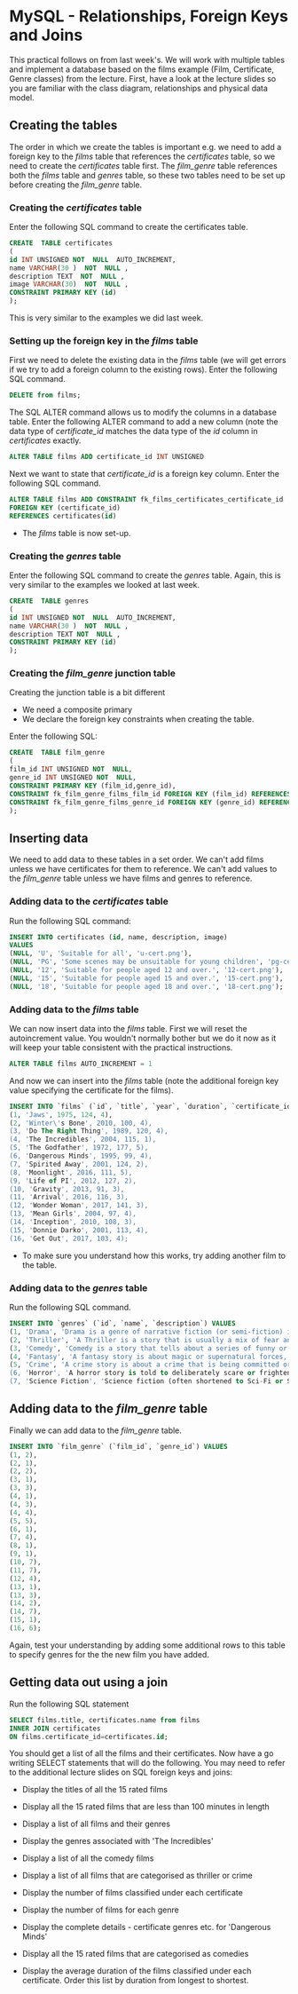 # MySQL - Relationships, Foreign Keys and Joins
This practical follows on from last week's. We will work with multiple tables and  implement a database based on the films example (Film, Certificate, Genre classes) from the lecture. First, have a look at the lecture slides so you are familiar with the class diagram, relationships and physical data model.

## Creating the tables
The order in which we create the tables is important e.g. we need to add a foreign key to the *films* table that references the *certificates* table, so we need to create the *certificates* table first.  The *film_genre* table references both the *films* table and *genres* table, so these two tables need to be set up before creating the *film_genre* table.

### Creating the *certificates* table
Enter the following SQL command to create the certificates table.

```sql
CREATE  TABLE certificates
(
id INT UNSIGNED NOT  NULL  AUTO_INCREMENT,
name VARCHAR(30 )  NOT  NULL ,
description TEXT  NOT  NULL ,
image VARCHAR(30)  NOT  NULL ,
CONSTRAINT PRIMARY KEY (id)
);
```

This is very similar to the examples we did last week.

### Setting up the foreign key in the *films* table
First we need to delete the existing data in the *films* table (we will get errors if we try to add a foreign column to the existing rows). Enter the following SQL command.

```sql
DELETE from films;
```

The SQL ALTER command allows us to modify the columns in a database table. Enter the following ALTER command to add a new column (note the data type of *certificate_id* matches the data type of the *id* column in *certificates* exactly.

```sql
ALTER TABLE films ADD certificate_id INT UNSIGNED
```

Next we want to state that *certificate_id* is a foreign key column. Enter the following SQL command.

```sql
ALTER TABLE films ADD CONSTRAINT fk_films_certificates_certificate_id
FOREIGN KEY (certificate_id)
REFERENCES certificates(id)
```
* The *films* table is now set-up.

### Creating the *genres* table
Enter the following SQL command to create the *genres* table. Again, this is very similar to the examples we looked at last week.

```sql
CREATE  TABLE genres
(
id INT UNSIGNED NOT  NULL  AUTO_INCREMENT,
name VARCHAR(30 )  NOT  NULL ,
description TEXT NOT  NULL ,
CONSTRAINT PRIMARY KEY (id)
);

```

### Creating the *film_genre* junction table
Creating the junction table is a bit different
* We need a composite primary
* We declare the foreign key constraints when creating the table.

Enter the following SQL:

```sql
CREATE  TABLE film_genre
(
film_id INT UNSIGNED NOT  NULL,
genre_id INT UNSIGNED NOT  NULL,
CONSTRAINT PRIMARY KEY (film_id,genre_id),
CONSTRAINT fk_film_genre_films_film_id FOREIGN KEY (film_id) REFERENCES films(id),
CONSTRAINT fk_film_genre_films_genre_id FOREIGN KEY (genre_id) REFERENCES genres(id)      
);

```
## Inserting data
We need to add data to these tables in a set order. We can't add films unless we have certificates for them to reference. We can't add values to the *film_genre* table unless we have films and genres to reference.

### Adding data to the *certificates* table
Run the following SQL command:

```sql
INSERT INTO certificates (id, name, description, image)
VALUES
(NULL, 'U', 'Suitable for all', 'u-cert.png'),
(NULL, 'PG', 'Some scenes may be unsuitable for young children', 'pg-cert.png'),
(NULL, '12', 'Suitable for people aged 12 and over.', '12-cert.png'),
(NULL, '15', 'Suitable for people aged 15 and over.', '15-cert.png'),
(NULL, '18', 'Suitable for people aged 18 and over.', '18-cert.png');
```

### Adding data to the *films* table
We can now insert data into the *films* table.
First we will reset the autoincrement value. You wouldn't normally bother but we do it now as it will keep your table consistent with the practical instructions.

```sql
ALTER TABLE films AUTO_INCREMENT = 1
```

And now we can insert into the *films* table (note the additional foreign key value specifying the certificate for the films).

```sql
INSERT INTO `films` (`id`, `title`, `year`, `duration`, `certificate_id`) VALUES
(1, 'Jaws', 1975, 124, 4),
(2, 'Winter\'s Bone', 2010, 100, 4),
(3, 'Do The Right Thing', 1989, 120, 4),
(4, 'The Incredibles', 2004, 115, 1),
(5, 'The Godfather', 1972, 177, 5),
(6, 'Dangerous Minds', 1995, 99, 4),
(7, 'Spirited Away', 2001, 124, 2),
(8, 'Moonlight', 2016, 111, 5),
(9, 'Life of PI', 2012, 127, 2),
(10, 'Gravity', 2013, 91, 3),
(11, 'Arrival', 2016, 116, 3),
(12, 'Wonder Woman', 2017, 141, 3),
(13, 'Mean Girls', 2004, 97, 4),
(14, 'Inception', 2010, 108, 3),
(15, 'Donnie Darko', 2001, 113, 4),
(16, 'Get Out', 2017, 103, 4);
```
* To make sure you understand how this works, try adding another film to the table.

### Adding data to the *genres* table
Run the following SQL command.

```sql
INSERT INTO `genres` (`id`, `name`, `description`) VALUES
(1, 'Drama', 'Drama is a genre of narrative fiction (or semi-fiction) intended to be more serious than humorous in tone, focusing on in-depth development of realistic characters who must deal with realistic emotional struggles.'),
(2, 'Thriller', 'A Thriller is a story that is usually a mix of fear and excitement. It has traits from the suspense genre and often from the action, adventure or mystery genres, but the level of terror makes it borderline horror fiction at times as well. '),
(3, 'Comedy', 'Comedy is a story that tells about a series of funny or comical events, intended to make the audience laugh.'),
(4, 'Fantasy', 'A fantasy story is about magic or supernatural forces, rather than technology, though it often is made to include elements of other genres, such as science fiction elements, if it happens to take place in a modern or future era.'),
(5, 'Crime', 'A crime story is about a crime that is being committed or was committed. It can also be an account of a criminal\'s life. It often falls into the action or adventure genres.'),
(6, 'Horror', 'A horror story is told to deliberately scare or frighten the audience, through suspense, violence or shock.'),
(7, 'Science Fiction', 'Science fiction (often shortened to Sci-Fi or SF) is a genre of speculative fiction, typically dealing with imaginative concepts such as advanced science and technology, spaceflight, time travel, and extraterrestrial life. ');
```

## Adding data to the *film_genre* table
Finally we can add data to the *film_genre* table.

```sql
INSERT INTO `film_genre` (`film_id`, `genre_id`) VALUES
(1, 2),
(2, 1),
(2, 2),
(3, 1),
(3, 3),
(4, 1),
(4, 3),
(4, 4),
(5, 5),
(6, 1),
(7, 4),
(8, 1),
(9, 1),
(10, 7),
(11, 7),
(12, 4),
(13, 1),
(13, 3),
(14, 2),
(14, 7),
(15, 1),
(16, 6);
```
Again, test your understanding by adding some additional rows to this table to specify genres for the the new film you have added.

## Getting data out using a join
Run the following SQL statement

```sql
SELECT films.title, certificates.name from films
INNER JOIN certificates
ON films.certificate_id=certificates.id;
```
You should get a list of all the films and their certificates. Now have a go writing SELECT statements that will do the following. You may need to refer to the additional lecture slides on SQL foreign keys and joins:
* Display the titles of all the 15 rated films

* Display all the 15 rated films that are less than 100 minutes in length

* Display a list of all films and their genres

* Display the genres associated with 'The Incredibles'

* Display a list of all the comedy films

* Display a list of all films that are categorised as thriller or crime

* Display the number of films classified under each certificate

* Display the number of films for each genre

* Display the complete details - certificate genres etc. for 'Dangerous Minds'


* Display all the 15 rated films that are categorised as comedies

* Display the average duration of the films classified under each certificate. Order this list by duration from longest to shortest.






